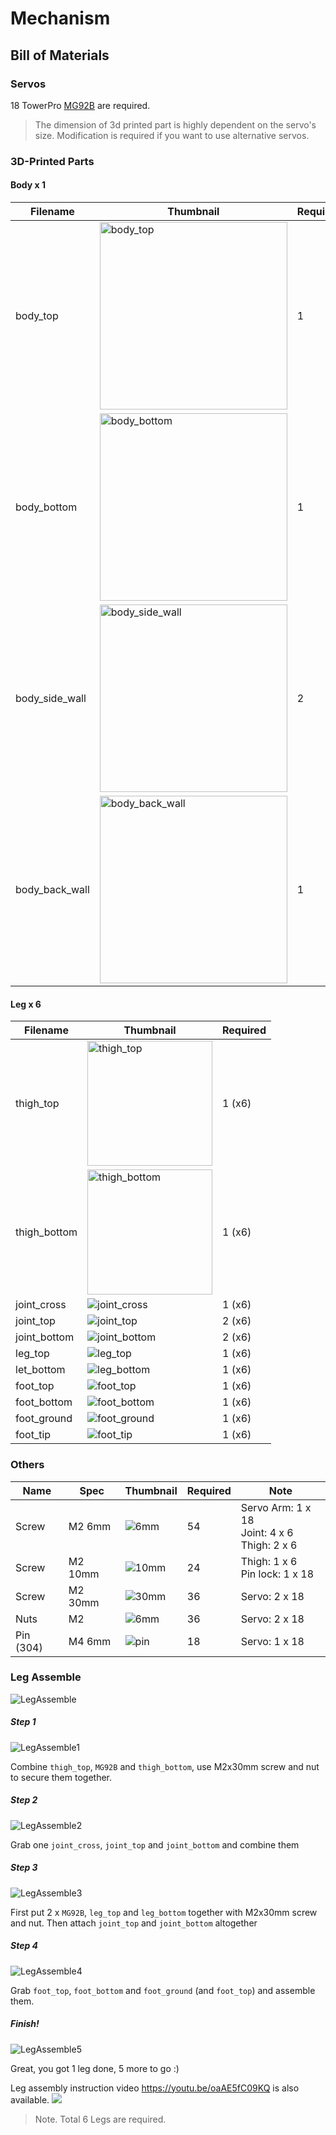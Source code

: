 # Mechanism

## Bill of Materials

### Servos

18 TowerPro [MG92B](http://www.towerpro.com.tw/product/mg92b/) are required.

> The dimension of 3d printed part is highly dependent on the servo's size. Modification is required if you want to use alternative servos.

### 3D-Printed Parts

#### Body x 1

| Filename       | Thumbnail                                                          | Required |
| -------------- | ------------------------------------------------------------------ | -------- |
| body_top       | <img src="./imgs/body_top.jpg" alt="body_top" width="300"/>       | 1        |
| body_bottom    | <img src="./imgs/body_bottom.jpg" alt="body_bottom" width="300"/>    | 1        |
| body_side_wall | <img src="./imgs/body_side_wall.jpg" alt="body_side_wall" width="300"/> | 2        |
| body_back_wall | <img src="./imgs/body_back_wall.jpg" alt="body_back_wall" width="300"/> | 1        |

#### Leg x 6

| Filename     | Thumbnail                               | Required |
| ------------ | --------------------------------------- | -------- |
| thigh_top    | <img src="./imgs/thigh_top.jpg" alt="thigh_top" width="200"/>       | 1 (x6)   |
| thigh_bottom | <img src="./imgs/thigh_bottom.jpg" alt="thigh_bottom" width="200"/> | 1 (x6)   |
| joint_cross  | ![joint_cross](imgs/joint_cross.jpg)   | 1 (x6)   |
| joint_top    | ![joint_top](imgs/joint_top.jpg)       | 2 (x6)   |
| joint_bottom | ![joint_bottom](imgs/joint_bottom.jpg) | 2 (x6)   |
| leg_top      | ![leg_top](imgs/leg_top.jpg)           | 1 (x6)   |
| let_bottom   | ![leg_bottom](imgs/leg_bottom.jpg)     | 1 (x6)   |
| foot_top     | ![foot_top](imgs/foot_top.jpg)         | 1 (x6)   |
| foot_bottom  | ![foot_bottom](imgs/foot_bottom.jpg)   | 1 (x6)   |
| foot_ground  | ![foot_ground](imgs/foot_ground.jpg)   | 1 (x6)   |
| foot_tip     | ![foot_tip](imgs/foot_tip.jpg)         | 1 (x6)   |

### Others

| Name      | Spec    | Thumbnail                    | Required | Note                                              |
| --------- | ------- | ---------------------------- | -------- | ------------------------------------------------- |
| Screw     | M2 6mm  | ![6mm](imgs/M2_6mm.JPG)     | 54       | Servo Arm: 1 x 18<br>Joint: 4 x 6<br>Thigh: 2 x 6 |
| Screw     | M2 10mm | ![10mm](imgs/M2_10mm.JPG)   | 24       | Thigh: 1 x 6<br>Pin lock: 1 x 18                  |
| Screw     | M2 30mm | ![30mm](imgs/M2_30mm.JPG)   | 36       | Servo: 2 x 18                                     |
| Nuts      | M2      | ![6mm](imgs/M2_nut.JPG)     | 36       | Servo: 2 x 18                                     |
| Pin (304) | M4 6mm  | ![pin](imgs/pin_M4_6mm.JPG) | 18       | Servo: 1 x 18                                     |

### Leg Assemble

![LegAssemble](imgs/mech_leg_exploded.jpg)

##### Step 1

![LegAssemble1](imgs/mech_leg_1.jpg)

Combine `thigh_top`, `MG92B` and `thigh_bottom`, use M2x30mm screw and nut to secure them together.

##### Step 2

![LegAssemble2](imgs/mech_leg_2.jpg)

Grab one `joint_cross`, `joint_top` and `joint_bottom` and combine them

##### Step 3

![LegAssemble3](imgs/mech_leg_3.jpg)

First put 2 x `MG92B`, `leg_top` and `leg_bottom` together with M2x30mm screw and nut.
Then attach `joint_top` and `joint_bottom` altogether

##### Step 4

![LegAssemble4](imgs/mech_leg_4.jpg)

Grab `foot_top`, `foot_bottom` and `foot_ground` (and `foot_top`) and assemble them.

##### Finish!

![LegAssemble5](imgs/mech_leg_5.jpg)

Great, you got 1 leg done, 5 more to go :)

Leg assembly instruction video https://youtu.be/oaAE5fC09KQ is also available.
<a href='https://youtu.be/oaAE5fC09KQ'><img src='http://img.youtube.com/vi/oaAE5fC09KQ/mqdefault.jpg'/></a>

> Note. Total 6 Legs are required.
